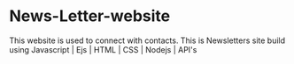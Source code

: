 # News-Letter-website
This website is used to connect with contacts. This is Newsletters site build using Javascript | Ejs | HTML | CSS | Nodejs | API's
